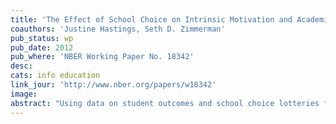 ```yaml
---
title: 'The Effect of School Choice on Intrinsic Motivation and Academic Outcomes'
coauthors: 'Justine Hastings, Seth D. Zimmerman'
pub_status: wp
pub_date: 2012
pub_where: 'NBER Working Paper No. 18342'
desc:
cats: info education
link_jour: 'http://www.nber.org/papers/w18342'
image:
abstract: "Using data on student outcomes and school choice lotteries from a low-income urban school district, we examine how school choice can affect student outcomes through increased motivation and personal effort as well as through improved school and peer inputs. First we use unique daily data on individual-level student absences and suspensions to show that lottery winners have significantly lower truancies after they learn about lottery outcomes but before they enroll in their new schools. The effects are largest for male students entering high school, whose truancy rates decline by 21% in the months after winning the lottery. We then examine the impact attending a chosen school has on student test score outcomes. We find substantial test score gains from attending a charter school and some evidence that choosing and attending a high value-added magnet school improves test scores as well. Our results contribute to current evidence that school choice programs can effectively raise test scores of participants. Our findings suggest that this may occur both through an immediate effect on student behavior and through the benefit of attending a higher-performing school."
---
```

